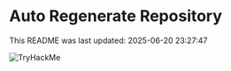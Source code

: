 # Auto Regenerate Repository

This README was last updated: 2025-06-20 23:27:47

 ![TryHackMe](https://tryhackme.com/badge/533634)